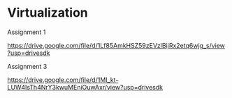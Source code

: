 # Virtualization 
Assignment 1

https://drive.google.com/file/d/1Lf85AmkHSZ59zEVzlBijRx2etq6wjg_s/view?usp=drivesdk 

Assignment 3

https://drive.google.com/file/d/1MI_kt-LUW4IsTh4NrY3kwuMEniOuwAxr/view?usp=drivesdk
